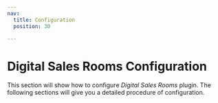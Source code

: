 ```yaml
---
nav:
  title: Configuration
  position: 30

---
```


# Digital Sales Rooms Configuration

This section will show how to configure *Digital Sales Rooms* plugin. The following sections will give you a detailed procedure of configuration.
